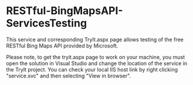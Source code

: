 # RESTful-BingMapsAPI-ServicesTesting
This service and corresponding TryIt.aspx page allows testing of the free RESTful Bing Maps API provided by Microsoft.

Please note, to get the tryit.aspx page to work on your machine, you must open the solution in Visual Studio and change the location of the service in the TryIt project. You can check your local IIS host link by right clicking "service.svc" and then selecting "View in browser".

